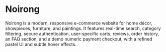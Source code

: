 # Noirong
Noirong is a modern, responsive e-commerce website for home décor, showpieces, furniture, and paintings. It features real-time search, category filtering, secure authentication, user-specific carts, reviews, order history, an FAQ section, and a demo numeric payment checkout, with a refined pastel UI and subtle hover effects.
